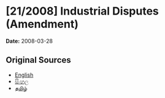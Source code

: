 # [21/2008] Industrial Disputes (Amendment)

**Date:** 2008-03-28

## Original Sources

- [English](https://documents.gov.lk/view/acts/2008/3/21-2008_E.pdf)
- [සිංහල](https://documents.gov.lk/view/acts/2008/3/21-2008_S.pdf)
- [தமிழ்](https://documents.gov.lk/view/acts/2008/3/21-2008_T.pdf)
